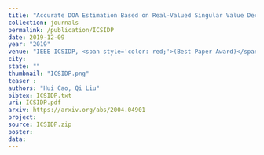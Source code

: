 ```yaml
---
title: "Accurate DOA Estimation Based on Real-Valued Singular Value Decomposition"
collection: journals
permalink: /publication/ICSIDP
date: 2019-12-09
year: "2019"
venue: "IEEE ICSIDP, <span style='color: red;'>(Best Paper Award)</span>"
city: 
state: ""
thumbnail: "ICSIDP.png"
teaser : 
authors: "Hui Cao, Qi Liu"
bibtex: ICSIDP.txt
uri: ICSIDP.pdf
arxiv: https://arxiv.org/abs/2004.04901
project: 
source: ICSIDP.zip
poster: 
data:
---
```

